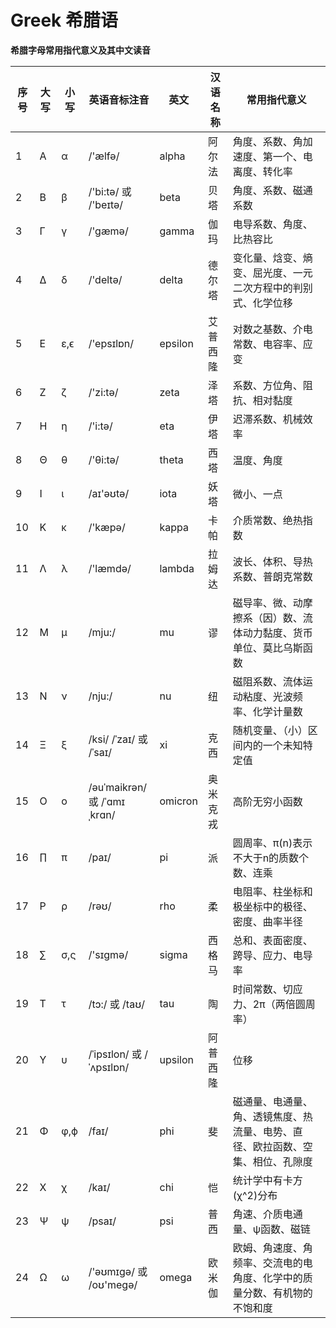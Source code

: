 # Greek 希腊语

**希腊字母常用指代意义及其中文读音**

序号 | 大写 | 小写 |      英语音标注音         | 英文	  |	汉语名称 | 常用指代意义
--- | --- |	--- | ------------------------- | ------- |	------- | ---
1	| Α	| α	  | /'ælfə/	                    | alpha	  | 阿尔法	| 角度、系数、角加速度、第一个、电离度、转化率
2	| Β	| β	  | /'bi:tə/ 或 /'beɪtə/	    | beta	  | 贝塔	| 角度、系数、磁通系数
3	| Γ	| γ	  | /'gæmə/	                    | gamma	  | 伽玛	| 电导系数、角度、比热容比
4	| Δ	| δ	  | /'deltə/	                | delta	  | 德尔塔	| 变化量、焓变、熵变、屈光度、一元二次方程中的判别式、化学位移
5	| Ε	| ε,ϵ | /'epsɪlɒn/	                | epsilon | 艾普西隆	| 对数之基数、介电常数、电容率、应变
6	| Ζ	| ζ   | /'zi:tə/	                | zeta	  | 泽塔	| 系数、方位角、阻抗、相对黏度
7	| Η	| η	  | /'i:tə/	                    | eta	  | 伊塔	| 迟滞系数、机械效率
8	| Θ	| θ	  | /'θi:tə/	                | theta	  | 西塔	| 温度、角度
9	| Ι	| ι	  | /aɪ'əʊtə/	                | iota	  | 妖塔	| 微小、一点
10	| Κ	| κ	  | /'kæpə/	                    | kappa	  | 卡帕	| 介质常数、绝热指数
11	| Λ	| λ	  | /'læmdə/	                | lambda  | 拉姆达	| 波长、体积、导热系数、普朗克常数
12	| Μ	| μ	  | /mju:/	                    | mu	  | 谬	    | 磁导率、微、动摩擦系（因）数、流体动力黏度、货币单位、莫比乌斯函数
13	| Ν	| ν	  | /nju:/	                    | nu	  | 纽	    | 磁阻系数、流体运动粘度、光波频率、化学计量数
14	| Ξ	| ξ	  | /ksi/ /ˈzaɪ/ 或 /ˈsaɪ/	    | xi	  | 克西	| 随机变量、（小）区间内的一个未知特定值	
15	| Ο	| ο	  | /əuˈmaikrən/ 或 /ˈɑmɪˌkrɑn/	| omicron | 奥米克戎	| 高阶无穷小函数
16	| ∏	| π	  | /paɪ/	                    | pi	  | 派	    | 圆周率、π(n)表示不大于n的质数个数、连乘
17	| Ρ	| ρ	  | /rəʊ/	                    | rho	  | 柔	    | 电阻率、柱坐标和极坐标中的极径、密度、曲率半径
18	| ∑	| σ,ς | /'sɪɡmə/	                | sigma	  | 西格马	| 总和、表面密度、跨导、应力、电导率
19	| Τ	| τ   | /tɔ:/ 或 /taʊ/	            | tau	  | 陶	    | 时间常数、切应力、2π（两倍圆周率）
20	| Υ	| υ   | /ˈipsɪlon/ 或 /ˈʌpsɪlɒn/	| upsilon | 阿普西隆	| 位移
21	| Φ	| φ,ϕ | /faɪ/	                    | phi	  | 斐	    | 磁通量、电通量、角、透镜焦度、热流量、电势、直径、欧拉函数、空集、相位、孔隙度
22	| Χ	| χ   | /kaɪ/	                    | chi	  | 恺	    | 统计学中有卡方(χ^2)分布
23	| Ψ	| ψ   | /psaɪ/	                    | psi	  | 普西	| 角速、介质电通量、ψ函数、磁链
24	| Ω	| ω   | /'əʊmɪɡə/ 或 /oʊ'meɡə/	    | omega	  | 欧米伽	| 欧姆、角速度、角频率、交流电的电角度、化学中的质量分数、有机物的不饱和度
